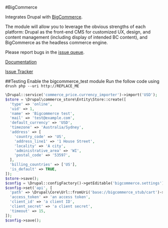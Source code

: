 #BigCommerce

Integrates Drupal with [BigCommerce](https://www.bigcommerce.com/).

The module will allow you to leverage the obvious strengths of each platform:
Drupal as the front-end CMS for customized UX, design, and content management
(including display of intended BC content), and BigCommerce as the headless
commerce engine.

Please report bugs in the [issue queue](https://www.drupal.org/project/issues/bigcommerce).

[Documentation](https://www.drupal.org/docs/8/modules/bigcommerce)

[Issue Tracker](https://www.drupal.org/project/issues/bigcommerce)

##Testing
Enable the bigcommerce_test module
Run the follow code using `drush php --uri http://REPLACE_ME`
```php
\Drupal::service('commerce_price.currency_importer')->import('USD');
$store = \Drupal\commerce_store\Entity\Store::create([
  'type' => 'online',
  'uid' => 1,
  'name' => 'Bigcommerce test',
  'mail' => 'test@example.com',
  'default_currency' => 'USD',
  'timezone' => 'Australia/Sydney',
  'address' => [
    'country_code' => 'US',
    'address_line1' => '1 House Street',
    'locality' => 'A city',
    'administrative_area' => 'WI',
    'postal_code' => '53597',
  ],
  'billing_countries' => ['US'],
  'is_default' => TRUE,
]);
$store->save();
$config = \Drupal::configFactory()->getEditable('bigcommerce.settings');
$config->set('api', [
  'path' => \Drupal\Core\Url::fromUri('base://bigcommerce_stub/cart')->setAbsolute()->toString(),
  'access_token' => 'an access token',
  'client_id' => 'a client ID',
  'client_secret' => 'a client secret',
  'timeout' => 15,
]);
$config->save();
```
